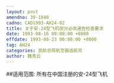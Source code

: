 ```yaml
---
layout: post
amendno: 39-1040
cadno: CAD1993-AH24-02
title: 关于安-24型飞机部分必改通告检查要求
date: 1993-08-16 00:00:00 +0800
effdate: 1993-08-23 00:00:00 +0800
tag: AH24
categories: 民航总局航空器适航司
author: 魏秀云
---
```


##适用范围:
所有在中国注册的安-24型飞机

